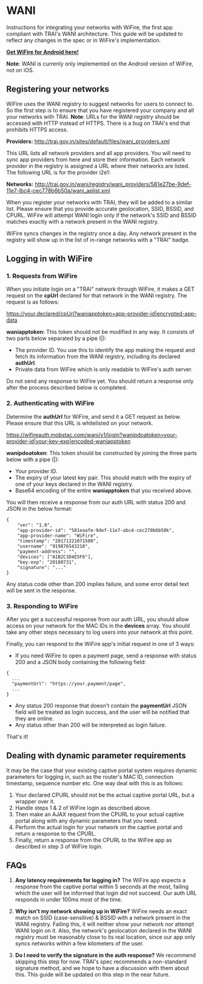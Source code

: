# WANI
Instructions for integrating your networks with WiFire, the first app compliant with TRAI's WANI architecture.
This guide will be updated to reflect any changes in the spec or in WiFire's implementation.

[**Get WiFire for Android here!**](https://play.google.com/store/apps/details?id=com.mobstac.wildfire&hl=en)

**Note**: WANI is currenly only implemented on the Android version of WiFire, not on iOS.

## Registering your networks
WiFire uses the WANI registry to suggest networks for users to connect to. So the first step is to ensure that you have registered your company and all your networks with TRAI. **Note**: URLs for the WANI registry should be accessed with HTTP instead of HTTPS. There is a bug on TRAI's end that prohibits HTTPS access.

**Providers:** http://trai.gov.in/sites/default/files/wani_providers.xml

This URL lists all network providers and all app providers. You will need to sync app providers from here and store their information. Each network provider in the registry is assigned a URL where their networks are listed. The following URL is for the provider i2e1: 

**Networks:** http://trai.gov.in/wani/registry/wani_providers/581e27be-9def-11e7-lbc4-cec778b6b50a/wani_aplist.xml

When you register your networks with TRAI, they will be added to a similar list. Please ensure that you provide accurate geolocation, SSID, BSSID, and CPURL. WiFire will attempt WANI login only if the network's SSID and BSSID matches exactly with a network present in the WANI registry.

WiFire syncs changes in the registry once a day. Any network present in the registry will show up in the list of in-range networks with a "TRAI" badge.

## Logging in with WiFire

### 1. Requests from WiFire
When you initiate login on a "TRAI" network through WiFire, it makes a GET request on the **cpUrl** declared for that network in the WANI registry. The request is as follows:

https://your.declared/cpUrl?waniapptoken=app-provider-id|encrypted-app-data

**waniapptoken:** This token should not be modified in any way. It consists of two parts below separated by a pipe (|):
- The provider ID. You use this to identify the app making the request and fetch its information from the WANI registry, including its declared **authUrl**.
- Private data from WiFire which is only readable to WiFire's auth server.

Do not send any response to WiFire yet. You should return a response only after the process described below is completed.

### 2. Authenticating with WiFire
Determine the **authUrl** for WiFire, and send it a GET request as below. Please ensure that this URL is whitelisted on your network.

https://wifireauth.mobstac.com/wani/v1/login?wanipdoatoken=your-provider-id|your-key-exp|encoded-waniapptoken

**wanipdoatoken**: This token should be constructed by joining the three parts below with a pipe (|):
- Your provider ID.
- The expiry of your latest key pair. This should match with the expiry of one of your keys declared in the WANI registry.
- Base64 encoding of the entire **waniapptoken** that you received above.

You will then receive a response from our auth URL with status 200 and JSON in the below format:

```
{
    "ver": "1.0",
    "app-provider-id": "581eaafe-9def-11e7-abc4-cec278b6b50k",
    "app-provider-name": "WiFire",
    "timestamp": "20171221071500",
    "username": "919876543210",
    "payment-address": "",
    "devices": ["A1B2C3D4E5F6"],
    "key-exp": "20180731",
    "signature": "..."
}
```

Any status code other than 200 implies failure, and some error detail text will be sent in the response.

### 3. Responding to WiFire
After you get a successful response from our auth URL, you should allow access on your network for the MAC IDs in the **devices** array. You should take any other steps necessary to log users into your network at this point.

Finally, you can respond to the WiFire app's initial request in one of 3 ways:
- If you need WiFire to open a payment page, send a response with status 200 and a JSON body containing the following field:
```
{
  ...
  "paymentUrl": "https://your.payment/page",
  ...
}
```
- Any status 200 response that doesn't contain the **paymentUrl** JSON field will be treated as login success, and the user will be notified that they are online.
- Any status other than 200 will be interpreted as login failure.

That's it!

## Dealing with dynamic parameter requirements
It may be the case that your existing captive portal system requires dynamic parameters for logging in, such as the router's MAC ID, connection timestamp, sequence number etc. One way deal with this is as follows:

1. Your declared CPURL should not be the actual captive portal URL, but a wrapper over it.
2. Handle steps 1 & 2 of WiFire login as described above.
3. Then make an AJAX request from the CPURL to your actual captive portal along with any dynamic parameters that you need.
4. Perform the actual login for your network on the captive portal and return a response to the CPURL.
5. Finally, return a response from the CPURL to the WiFire app as described in step 3 of WiFire login.

## FAQs

1. **Any latency requirements for logging in?** The WiFire app expects a response from the captive portal within 5 seconds at the most, failing which the user will be informed that login did not succeed. Our auth URL responds in under 100ms most of the time.

2. **Why isn't my network showing up in WiFire?** WiFire needs an exact match on SSID (case-sensitive) & BSSID with a network present in the WANI registry. Failing this, it will neither show your network nor attempt WANI login on it. Also, the network's geolocation declared in the WANI registry must be reasonably close to its real location, since our app only syncs networks within a few kilometers of the user.

3. **Do I need to verify the signature in the auth response?** We recommend skipping this step for now. TRAI's spec recommends a non-standard signature method, and we hope to have a discussion with them about this. This guide will be updated on this step in the near future.
